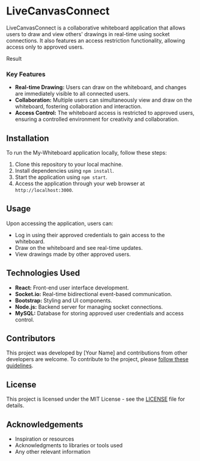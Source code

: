 # LiveCanvasConnect

LiveCanvasConnect is a collaborative whiteboard application that allows users to draw and view others' drawings in real-time using socket connections. It also features an access restriction functionality, allowing access only to approved users.

Result

### Key Features

- **Real-time Drawing:** Users can draw on the whiteboard, and changes are immediately visible to all connected users.
- **Collaboration:** Multiple users can simultaneously view and draw on the whiteboard, fostering collaboration and interaction.
- **Access Control:** The whiteboard access is restricted to approved users, ensuring a controlled environment for creativity and collaboration.

## Installation

To run the My-Whiteboard application locally, follow these steps:

1. Clone this repository to your local machine.
2. Install dependencies using `npm install`.
3. Start the application using `npm start`.
4. Access the application through your web browser at `http://localhost:3000`.

## Usage

Upon accessing the application, users can:
- Log in using their approved credentials to gain access to the whiteboard.
- Draw on the whiteboard and see real-time updates.
- View drawings made by other approved users.

## Technologies Used

- **React:** Front-end user interface development.
- **Socket.io:** Real-time bidirectional event-based communication.
- **Bootstrap:** Styling and UI components.
- **Node.js:** Backend server for managing socket connections.
- **MySQL:** Database for storing approved user credentials and access control.

## Contributors

This project was developed by [Your Name] and contributions from other developers are welcome. To contribute to the project, please [follow these guidelines](CONTRIBUTING.md).

## License

This project is licensed under the MIT License - see the [LICENSE](LICENSE) file for details.

## Acknowledgements

- Inspiration or resources
- Acknowledgments to libraries or tools used
- Any other relevant information
